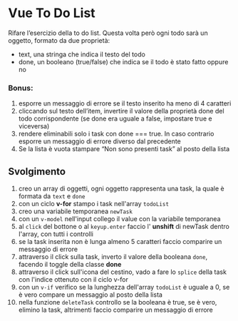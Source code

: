 # Vue To Do List

Rifare l’esercizio della to do list.
Questa volta però ogni todo sarà un oggetto, formato da due proprietà:

- text, una stringa che indica il testo del todo
- done, un booleano (true/false) che indica se il todo è stato fatto oppure no

### Bonus:

1. esporre un messaggio di errore se il testo inserito ha meno di 4 caratteri
2. cliccando sul testo dell’item, invertire il valore della proprietà done del todo corrispondente (se done era uguale a false, impostare true e viceversa)
3. rendere eliminabili solo i task con done === true. In caso contrario esporre un messaggio di errore diverso dal precedente
4. Se la lista è vuota stampare “Non sono presenti task” al posto della lista

## Svolgimento

1. creo un array di oggetti, ogni oggetto rappresenta una task, la quale è formata da `text` e `done`
2. con un ciclo **v-for** stampo i task nell'array `todoList`
3. creo una variabile temporanea `newTask`
4. con un `v-model` nell'input collego il value con la variabile temporanea
5. al `click` del bottone o al `keyup.enter` faccio l' **unshift** di newTask dentro l'array, con tutti i controlli
6. se la task inserita non è lunga almeno 5 caratteri faccio comparire un messaggio di errore
7. attraverso il click sulla task, inverto il valore della booleana `done`, facendo il toggle della classe **done**
8. attraverso il click sull'icona del cestino, vado a fare lo `splice` della task con l'indice ottenuto con il ciclo v-for
9. con un `v-if` verifico se la lunghezza dell'array `todoList` è uguale a 0, se è vero compare un messaggio al posto della lista
10. nella funzione `deleteTask` controllo se la booleana è true, se è vero, elimino la task, altrimenti faccio comparire un messaggio di errore
